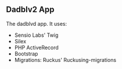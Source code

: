 Dadblv2 App
--------
The dadblvd app.
It uses:
- Sensio Labs' Twig
- Silex
- PHP ActiveRecord
- Bootstrap
- Migrations: Ruckus' Ruckusing-migrations

